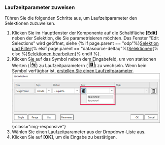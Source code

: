 ### Laufzeitparameter zuweisen

Führen Sie die folgenden Schritte aus, um Laufzeitparameter den Selektionen zuzuweisen.

1. Klicken Sie im Hauptfenster der Komponente auf die Schaltfläche **[Edit]** neben der Selektion, die Sie parametrisieren möchten.
Das Fenster "Edit Selections" wird geöffnet, siehe {% if page.parent == "odp"%}[Selektion und Filter](./odp-define#selektion-und-filter){% elsif page.parent == "datasource-deltaq"%}[Selektionen](./datasource-parameter#selektionen-bearbeiten){% else %}[Selektionen bearbeiten](./variants-and-selections#selektionen-bearbeiten){% endif %}.<br> 
2. Klicken Sie auf das Symbol neben dem Eingabefeld, um von statischen Werten ( ![Assign parameters](/img/content/icons/runtime-parameters-static.png)) zu Laufzeitparametern ( ![Assign parameters](/img/content/icons/runtime-parameters-dynamic.png)) zu wechseln.
Wenn kein Symbol verfügbar ist, [erstellen Sie einen Laufzeitparameter](#laufzeitparameter-erstellen).<br>
![Selection With Parameters](/img/content/runtime-parameters-in-selections.png){:class="img-responsive"}
3. Wählen Sie einen Laufzeitparameter aus der Dropdown-Liste aus.
4. Klicken Sie auf **[OK]**, um die Eingabe zu bestätigen.

